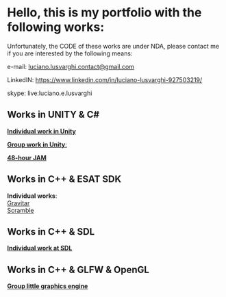 # Hello, this is my portfolio with the following works:
Unfortunately, the CODE of these works are under NDA, please contact me if you are interested by the following means:

e-mail: luciano.lusvarghi.contact@gmail.com

LinkedIN: https://www.linkedin.com/in/luciano-lusvarghi-927503219/

skype: live:luciano.e.lusvarghi

## Works in UNITY & C#

[**Individual work in Unity**](https://github.com/LucianoLusvarghi/CityBuilder.git)  

[**Group work in Unity**: ](https://github.com/LucianoLusvarghi/Little-smartphone-game)  

[**48-hour JAM**](https://github.com/LucianoLusvarghi/Game-JAM)  

## Works in C++ & ESAT SDK

**Individual works**:  
[Gravitar](https://github.com/LucianoLusvarghi/Gravitar)  
[Scramble](https://github.com/LucianoLusvarghi/Scramble)  


## Works in C++ & SDL
[**Individual work at SDL**](https://github.com/LucianoLusvarghi/Proyect_in_SDL)

## Works in C++ & GLFW & OpenGL
[**Group little graphics engine**](https://github.com/LucianoLusvarghi/Little-Graphic-Engine)



